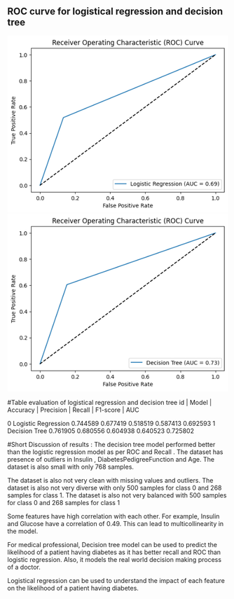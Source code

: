 ## ROC curve for logistical regression and decision tree

![alt text](image.png)
![alt text](image-1.png)

#Table evaluation of logistical regression and decision tree
id | Model | Accuracy | Precision | Recall | F1-score | AUC

0 Logistic Regression 0.744589 0.677419 0.518519 0.587413 0.692593
1 Decision Tree 0.761905 0.680556 0.604938 0.640523 0.725802

#Short Discussion of results :
The decision tree model performed better than the logistic regression model as per ROC and Recall . The dataset has presence of outliers in Insulin , DiabetesPedigreeFunction and Age. The dataset is also small with only 768 samples.

The dataset is also not very clean with missing values and outliers. The dataset is also not very diverse with only 500 samples for class 0 and 268 samples for class 1. The dataset is also not very balanced with 500 samples for class 0 and 268 samples for class 1

Some features have high correlation with each other. For example, Insulin and Glucose have a correlation of 0.49. This can lead to multicollinearity in the model.

For medical professional, Decision tree model can be used to predict the likelihood of a patient having diabetes as it has better recall and ROC than logistic regression. Also, it models the real world decision making process of a doctor.

Logistical regression can be used to understand the impact of each feature on the likelihood of a patient having diabetes.
